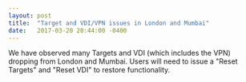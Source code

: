 ```yaml
---
layout: post
title:  "Target and VDI/VPN issues in London and Mumbai"
date:   2017-03-20 20:44:00 -0400
---
```


We have observed many Targets and VDI (which includes the VPN) dropping from London and Mumbai. Users will need to issue a "Reset Targets" and "Reset VDI" to restore functionality.

